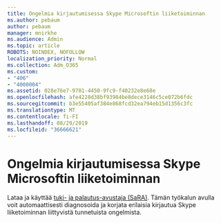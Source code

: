 ```yaml
---
title: Ongelmia kirjautumisessa Skype Microsoftin liiketoiminnan
ms.author: pebaum
author: pebaum
manager: mnirkhe
ms.audience: Admin
ms.topic: article
ROBOTS: NOINDEX, NOFOLLOW
localization_priority: Normal
ms.collection: Adm_O365
ms.custom:
- "406"
- "4000004"
ms.assetid: 028e76e7-9701-4450-9fc9-f40232e8e68e
ms.openlocfilehash: afe4228d38bf93984be8dece3146c5ce072b6fdc
ms.sourcegitcommit: b3e55405af384e868fcd32ea794eb15d1356c3fc
ms.translationtype: MT
ms.contentlocale: fi-FI
ms.lasthandoff: 08/29/2019
ms.locfileid: "36666621"
---
```

# <a name="problems-signing-in-to-microsoft-skype-for-business"></a>Ongelmia kirjautumisessa Skype Microsoftin liiketoiminnan

Lataa ja käyttää [tuki- ja palautus-avustaja (SaRA)](https://aka.ms/SaRA-SkypeForBusinessSignIn).
Tämän työkalun avulla voit automaattisesti diagnosoida ja korjata erilaisia kirjautua Skype liiketoiminnan liittyvistä tunnetuista ongelmista.